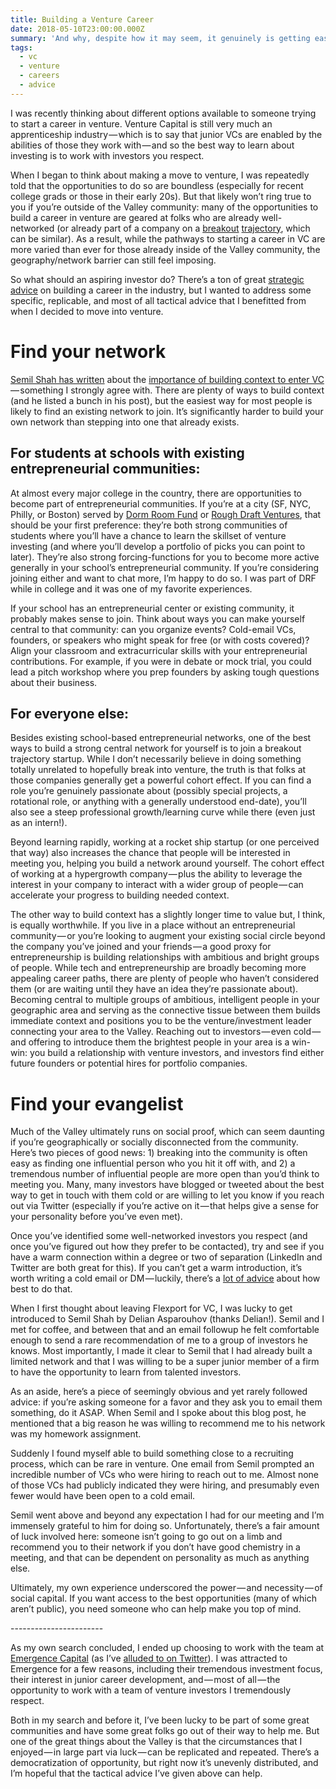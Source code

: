 ```yaml
---
title: Building a Venture Career
date: 2018-05-10T23:00:00.000Z
summary: 'And why, despite how it may seem, it genuinely is getting easier'
tags:
  - vc
  - venture
  - careers
  - advice
---
```

I was recently thinking about different options available to someone trying to start a career in venture. Venture Capital is still very much an apprenticeship industry — which is to say that junior VCs are enabled by the abilities of those they work with — and so the best way to learn about investing is to work with investors you respect.

When I began to think about making a move to venture, I was repeatedly told that the opportunities to do so are boundless (especially for recent college grads or those in their early 20s). But that likely won’t ring true to you if you’re outside of the Valley community: many of the opportunities to build a career in venture are geared at folks who are already well-networked (or already part of a company on a [breakout](http://breakoutlist.com) [trajectory](https://blog.wealthfront.com/2018-wealthfront-career-launching-companies-list/), which can be similar). As a result, while the pathways to starting a career in VC are more varied than ever for those already inside of the Valley community, the geography/network barrier can still feel imposing.

So what should an aspiring investor do? There’s a ton of great [strategic advice](http://blog.semilshah.com/2018/04/01/the-one-ingredient-required-to-get-into-venture-capital/) on building a career in the industry, but I wanted to address some specific, replicable, and most of all tactical advice that I benefitted from when I decided to move into venture.

# Find your network

[Semil Shah has written](http://blog.semilshah.com/2018/04/01/the-one-ingredient-required-to-get-into-venture-capital/) about the [importance of building context to enter VC](http://haystack.vc/2018/04/01/the-one-ingredient-required-to-get-into-venture-capital/) — something I strongly agree with. There are plenty of ways to build context (and he listed a bunch in his post), but the easiest way for most people is likely to find an existing network to join. It’s significantly harder to build your own network than stepping into one that already exists.

## For students at schools with existing entrepreneurial communities:

At almost every major college in the country, there are opportunities to become part of entrepreneurial communities. If you’re at a city (SF, NYC, Philly, or Boston) served by [Dorm Room Fund](http://dormroomfund.com) or [Rough Draft Ventures](http://roughdraft.vc), that should be your first preference: they’re both strong communities of students where you’ll have a chance to learn the skillset of venture investing (and where you’ll develop a portfolio of picks you can point to later). They’re also strong forcing-functions for you to become more active generally in your school’s entrepreneurial community. If you’re considering joining either and want to chat more, I’m happy to do so. I was part of DRF while in college and it was one of my favorite experiences.

If your school has an entrepreneurial center or existing community, it probably makes sense to join. Think about ways you can make yourself central to that community: can you organize events? Cold-email VCs, founders, or speakers who might speak for free (or with costs covered)? Align your classroom and extracurricular skills with your entrepreneurial contributions. For example, if you were in debate or mock trial, you could lead a pitch workshop where you prep founders by asking tough questions about their business.

## For everyone else:

Besides existing school-based entrepreneurial networks, one of the best ways to build a strong central network for yourself is to join a breakout trajectory startup. While I don’t necessarily believe in doing something totally unrelated to hopefully break into venture, the truth is that folks at those companies generally get a powerful cohort effect. If you can find a role you’re genuinely passionate about (possibly special projects, a rotational role, or anything with a generally understood end-date), you’ll also see a steep professional growth/learning curve while there (even just as an intern!).

Beyond learning rapidly, working at a rocket ship startup (or one perceived that way) also increases the chance that people will be interested in meeting you, helping you build a network around yourself. The cohort effect of working at a hypergrowth company — plus the ability to leverage the interest in your company to interact with a wider group of people — can accelerate your progress to building needed context.

The other way to build context has a slightly longer time to value but, I think, is equally worthwhile. If you live in a place without an entrepreneurial community — or you’re looking to augment your existing social circle beyond the company you’ve joined and your friends — a good proxy for entrepreneurship is building relationships with ambitious and bright groups of people. While tech and entrepreneurship are broadly becoming more appealing career paths, there are plenty of people who haven’t considered them (or are waiting until they have an idea they’re passionate about). Becoming central to multiple groups of ambitious, intelligent people in your geographic area and serving as the connective tissue between them builds immediate context and positions you to be the venture/investment leader connecting your area to the Valley. Reaching out to investors — even cold — and offering to introduce them the brightest people in your area is a win-win: you build a relationship with venture investors, and investors find either future founders or potential hires for portfolio companies.

# Find your evangelist

Much of the Valley ultimately runs on social proof, which can seem daunting if you’re geographically or socially disconnected from the community. Here’s two pieces of good news: 1) breaking into the community is often easy as finding one influential person who you hit it off with, and 2) a tremendous number of influential people are more open than you’d think to meeting you. Many, many investors have blogged or tweeted about the best way to get in touch with them cold or are willing to let you know if you reach out via Twitter (especially if you’re active on it — that helps give a sense for your personality before you’ve even met).

Once you’ve identified some well-networked investors you respect (and once you’ve figured out how they prefer to be contacted), try and see if you have a warm connection within a degree or two of separation (LinkedIn and Twitter are both great for this). If you can’t get a warm introduction, it’s worth writing a cold email or DM — luckily, there’s a [lot of advice](https://www.google.com/search?q=how+to+write+a+cold+email+to+a+vc&rlz=1C5CHFA_enUS792US792&oq=how+to+write+a+cold+email+to+a+vc&aqs=chrome..69i57.2959j0j7&sourceid=chrome&ie=UTF-8) about how best to do that.

When I first thought about leaving Flexport for VC, I was lucky to get introduced to Semil Shah by Delian Asparouhov (thanks Delian!). Semil and I met for coffee, and between that and an email followup he felt comfortable enough to send a rare recommendation of me to a group of investors he knows. Most importantly, I made it clear to Semil that I had already built a limited network and that I was willing to be a super junior member of a firm to have the opportunity to learn from talented investors.

As an aside, here’s a piece of seemingly obvious and yet rarely followed advice: if you’re asking someone for a favor and they ask you to email them something, do it ASAP. When Semil and I spoke about this blog post, he mentioned that a big reason he was willing to recommend me to his network was my homework assignment.

Suddenly I found myself able to build something close to a recruiting process, which can be rare in venture. One email from Semil prompted an incredible number of VCs who were hiring to reach out to me. Almost none of those VCs had publicly indicated they were hiring, and presumably even fewer would have been open to a cold email.

Semil went above and beyond any expectation I had for our meeting and I’m immensely grateful to him for doing so. Unfortunately, there’s a fair amount of luck involved here: someone isn’t going to go out on a limb and recommend you to their network if you don’t have good chemistry in a meeting, and that can be dependent on personality as much as anything else.

Ultimately, my own experience underscored the power — and necessity — of social capital. If you want access to the best opportunities (many of which aren’t public), you need someone who can help make you top of mind.

\-----------------------

As my own search concluded, I ended up choosing to work with the team at [Emergence Capital](http://emcap.com/people/zak-kukoff) (as I’ve [alluded to on Twitter](https://twitter.com/zck/status/988848651526062080)). I was attracted to Emergence for a few reasons, including their tremendous investment focus, their interest in junior career development, and — most of all — the opportunity to work with a team of venture investors I tremendously respect.

Both in my search and before it, I’ve been lucky to be part of some great communities and have some great folks go out of their way to help me. But one of the great things about the Valley is that the circumstances that I enjoyed — in large part via luck — can be replicated and repeated. There’s a democratization of opportunity, but right now it’s unevenly distributed, and I’m hopeful that the tactical advice I’ve given above can help.
